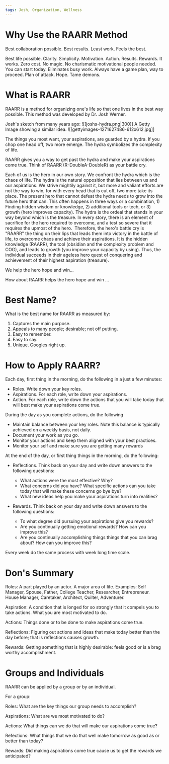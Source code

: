 ```yaml
---
tags: Josh, Organization, Wellness  
---
```


# Why Use the RAARR Method

Best collaboration possible. Best results. Least work. Feels the best. 

Best life possible. Clarity. Simplicity. Motivation. Action. Results. Rewards. It works. Zero cost. No magic. No charismatic motivational people needed. You can start today. Eliminates busy work. Always have a game plan, way to proceed. Plan of attack. Hope. Tame demons. 

# What is RAARR


RAARR is a method for organizing one's life so that one lives in the best way possible. This method was developed by Dr. Josh Werner.

Josh's sketch from many years ago: ![[joshs-hydra.png|300]] 
A Getty Image showing a similar idea. 
![[gettyimages-1271627486-612x612.jpg]]

The things you most want, your aspirations, are guarded by a hydra. If you chop one head off, two more emerge. The hydra symbolizes the complexity of life. 

RAARR gives you a way to get past the hydra and make your aspirations come true.  Think of RAARR (R-DoubleA-DoubleR) as your battle cry. 

Each of us is the hero in our own story. We confront the hydra which is the chaos of life. The hydra is the natural opposition that lies between us and our aspirations. We strive mightily against it, but more and valiant efforts are not the way to win, for with every head that is cut off, two more take its place. The present hero that cannot defeat the hydra needs to grow into the future hero that can. This often happens in three ways or a combination, 1) Finding hidden wisdom or knowledge, 2) additional tools or tech, or 3) growth (hero improves capacity). The hydra is the ordeal that stands in your way beyond which is the treasure. In every story, there is an element of sacrifice for the hero required to overcome, and a test so severe that it requires the upmost of the hero.  Therefore, the hero's battle cry is "RAARR" the thing on their lips that leads them into victory in the battle of life, to overcome chaos and achieve their aspirations. It is the hidden knowledge (RAARR), the tool (obsidian and the complexity problem and COG), and leads to growth (you improve your capacity by using). Thus, the individual succeeds in their ageless hero quest of conquering and achievement of their highest aspiration (treasure).   

We help the hero hope and win...

How about RAARR helps the hero hope and win ... 

# Best Name?

What is the best name for RAARR as measured by:

1. Captures the main purpose.
2. Appeals to many people; desirable; not off putting.
3. Easy to remember.
4. Easy to say.
5. Unique. Googles right up. 
# How to Apply RAARR?

Each day, first thing in the morning, do the following in a just a few minutes:     

* Roles. Write down your key roles.
* Aspirations. For each role, write down your aspirations.
* Action. For each role, write down the actions that you will take today that will best make your aspirations come true. 

During the day as you complete actions, do the following

* Maintain balance between your key roles. Note this balance is typically achieved on a weekly basis, not daily.
* Document your work as you go.
* Monitor your actions and keep them aligned with your best practices.
* Monitor your self and make sure you are getting many rewards

At the end of the day, or first thing things in the morning, do the following:

* Reflections. Think back on your day and write down answers to the following questions:
	* What actions were the most effective? Why?
	* What concerns did you have? What specific actions can you take today that will make these concerns go bye bye?
	* What new ideas help you make your aspirations turn into realities? 

* Rewards. Think back on your day and write down answers to the following questions:
	* To what degree did pursuing your aspirations give you rewards?
	* Are you continually getting emotional rewards? How can you improve this?
	* Are you continually accomplishing things things that you can brag about? How can you improve this?

Every week do the same process with week long time scale.       

# Don's Summary

Roles: A part played by an actor.  A major area of life. Examples: Self Manager, Spouse, Father, College Teacher, Researcher, Entrepreneur. House Manager, Caretaker, Architect, Quilter, Adventurer.

Aspiration: A condition that is longed for so strongly that it compels you to take actions. What you are most motivated to do. 

Actions: Things done or to be done to make aspirations come true. 

Reflections: Figuring out actions and ideas that make today better than the day before; that is reflections causes growth. 

Rewards: Getting something that is highly desirable: feels good or is a brag worthy accomplishment.

# Groups and Individuals 

RAARR can be applied by a group or by an individual. 

For a group:

Roles: What are the key things our group needs to accomplish?

Aspirations: What are we most motivated to do?

Actions: What things can we do that will make our aspirations come true?

Refections: What things that we do that well make tomorrow as good as or better than today?

Rewards: Did making aspirations come true cause us to get the rewards we anticipated?
